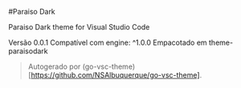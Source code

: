#Paraiso Dark

Paraiso Dark theme for Visual Studio Code

Versão 0.0.1
Compatível com engine: ^1.0.0
Empacotado em theme-paraisodark

> Autogerado por (go-vsc-theme)[https://github.com/NSAlbuquerque/go-vsc-theme].